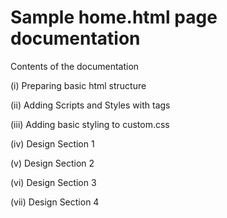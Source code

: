 # Sample home.html page documentation


Contents of the documentation


(i) Preparing basic html structure

(ii) Adding Scripts and Styles with <head></head> tags

(iii) Adding basic styling to custom.css

(iv) Design Section 1

(v) Design Section 2

(vi) Design Section 3

(vii) Design Section 4



